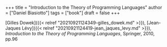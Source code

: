 +++
title = "Introduction to the Theory of Programming Languages"
author = ["Daniel Biasiotto"]
tags = ["book"]
draft = false
+++

[Gilles Dowek]({{< relref "20210921124349-gilles_dowek.md" >}}), [Jean-Jaques Lévy]({{< relref "20210921124419-jean_jaques_levy.md" >}}), _Introduction to the Theory of Programming Languages_, Springer, 2010, pp.96